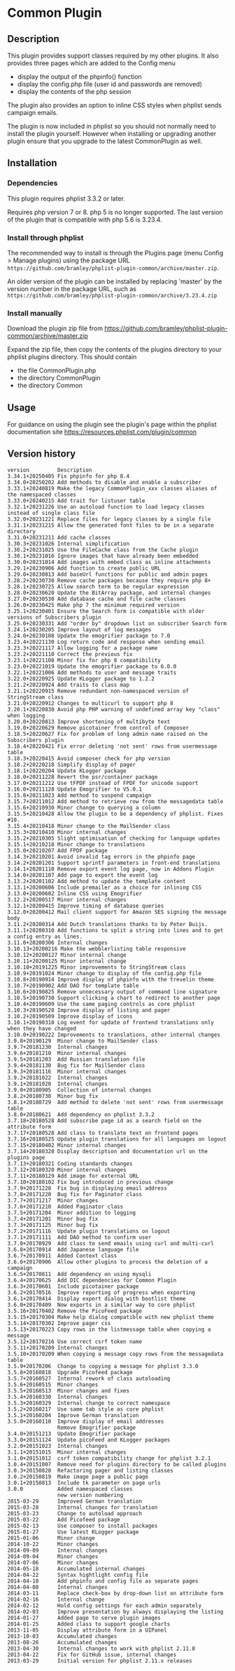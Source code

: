 # Common Plugin #

## Description ##

This plugin provides support classes required by my other plugins.
It also provides three pages which are added to the Config menu

* display the output of the phpinfo() function
* display the config.php file (user id and passwords are removed)
* display the contents of the php session

The plugin also provides an option to inline CSS styles when phplist sends campaign emails.

The plugin is now included in phplist so you should not normally need to install the plugin yourself.
However when installing or upgrading another plugin ensure that you upgrade to the latest CommonPlugin as well.

## Installation ##

### Dependencies ###

This plugin requires phplist 3.3.2 or later.

Requires php version 7 or 8. php 5 is no longer supported. The last version of the plugin that is compatible with php 5.6
is 3.23.4.

### Install through phplist ###

The recommended way to install is through the Plugins page (menu Config > Manage plugins) using the package URL
 `https://github.com/bramley/phplist-plugin-common/archive/master.zip`.

An older version of the plugin can be installed by replacing 'master' by the version number in the package URL, such
as `https://github.com/bramley/phplist-plugin-common/archive/3.23.4.zip`

### Install manually ###

Download the plugin zip file from <https://github.com/bramley/phplist-plugin-common/archive/master.zip>

Expand the zip file, then copy the contents of the plugins directory to your phplist plugins directory.
This should contain

* the file CommonPlugin.php
* the directory CommonPlugin
* the directory Common

## Usage ##

For guidance on using the plugin see the plugin's page within the phplist documentation site <https://resources.phplist.com/plugin/common>

## Version history ##

    version         Description
    3.34.1+20250405 Fix phpinfo for php 8.4
    3.34.0+20250202 Add methods to disable and enable a subscriber
    3.33.1+20240819 Make the legacy CommonPlugin_xxx classes aliases of the namespaced classes
    3.33.0+20240215 Add trait for listuser table
    3.32.1+20231226 Use an autoload function to load legacy classes instead of single class file
    3.32.0+20231221 Replace files for legacy classes by a single file
    3.31.1+20231215 Allow the generated font files to be in a separate directory
    3.31.0+20231211 Add cache classes
    3.30.3+20231026 Internal simplification
    3.30.2+20231025 Use the FileCache class from the Cache plugin
    3.30.1+20231016 Ignore images that have already been embedded
    3.30.0+20231014 Add images with embed class as inline attachments
    3.29.1+20230906 Add function to create public URL
    3.29.0+20230813 Add baseUrl functions for public and admin pages
    3.28.2+20230730 Remove cache packages because they require php 8+
    3.28.1+20230725 Allow search term to be regular expression
    3.28.0+20230620 Update the BitArray package, and internal changes
    3.27.0+20230530 Add database cache and file cache classes
    3.26.0+20230425 Make php 7 the minimum required version
    3.25.1+20230401 Ensure the Search form is compatible with older versions of Subscribers plugin
    3.25.0+20230331 Add "order by" dropdown list on subscriber Search form
    3.24.1+20230205 Improve layout of log messages
    3.24.0+20230108 Update the emogrifier package to 7.0
    3.23.4+20221130 Log return code and response when sending email
    3.23.3+20221117 Allow logging for a package name
    3.23.2+20221110 Correct the previous fix
    3.23.1+20221108 Minor fix for php 8 compatibility
    3.23.0+20221019 Update the emogrifier package to 6.0.0
    3.22.1+20221006 Add methods to user and message traits
    3.22.0+20220925 Update KLogger package to 1.2.2
    3.21.2+20220924 Add traits to class map
    3.21.1+20220915 Remove redundant non-namespaced version of StringStream class
    3.21.0+20220912 Changes to multicurl to support php 8
    3.20.1+20220830 Avoid php PHP warning of undefined array key "class" when logging
    3.20.0+20220813 Improve shortening of multibyte text
    3.19.0+20220629 Remove picotainer from control of Composer
    3.18.5+20220627 Fix for problem of long admin name raised on the Subscribers plugin
    3.18.4+20220421 Fix error deleting 'not sent' rows from usermessage table
    3.18.3+20220415 Avoid composer check for php version
    3.18.2+20220218 Simplify display of pager
    3.18.1+20220204 Update KLogger package
    3.18.0+20211228 Revert the psr/container package
    3.17.0+20211212 Use tFPDF instead of FPDF for unicode support
    3.16.0+20211128 Update Emogrifier to V5.0.1
    3.15.8+20211023 Add method to suspend campaign
    3.15.7+20211012 Add method to retrieve row from the messagedata table
    3.15.6+20210930 Minor change to querying a column
    3.15.5+20210428 Allow the plugin to be a dependency of phplist. Fixes #10.
    3.15.4+20210418 Minor change to the MailSender class
    3.15.3+20210410 Minor internal changes
    3.15.2+20210305 Slight optimisation of checking for language updates
    3.15.1+20210218 Minor change to translations
    3.15.0+20210207 Add FPDF package
    3.14.3+20210201 Avoid invalid tag errors in the phpinfo page
    3.14.2+20201201 Support sprintf parameters in front-end translations
    3.14.1+20201110 Remove export event log page, now in Addons Plugin
    3.14.0+20201107 Add page to export the event log
    3.13.2+20201102 Add method to update the template content
    3.13.1+20200606 Include premailer as a choice for inlining CSS
    3.13.0+20200602 Inline CSS using Emogrifier
    3.12.2+20200517 Minor internal changes
    3.12.1+20200415 Improve timing of database queries
    3.12.0+20200412 Mail client support for Amazon SES signing the message body
    3.11.2+20200314 Add Dutch translations thanks to by Peter Buijs.
    3.11.1+20200310 Add functions to split a string into lines and to get a config entry as lines.
    3.11.0+20200306 Internal changes
    3.10.13+20200216 Make the webblerlisting table responsive
    3.10.12+20200127 Minor internal change
    3.10.11+20200125 Minor internal change
    3.10.10+20191225 Minor improvements to StringStream class
    3.10.9+20191024 Minor change to display of the config.php file
    3.10.8+20190914 Improve display of phpinfo with the trevelin theme
    3.10.7+20190902 Add DAO for template table
    3.10.6+20190825 Remove unnecessary output of command line signature
    3.10.5+20190730 Support clicking a chart to redirect to another page
    3.10.4+20190609 Use the same paging controls as core phplist
    3.10.3+20190528 Improve display of listing and pager
    3.10.2+20190509 Improve display of icons
    3.10.1+20190318 Log event for update of frontend translations only when they have changed
    3.10.0+20190222 Improvements to translations, other internal changes
    3.9.8+20190129  Minor change to MailSender class
    3.9.7+20181230  Internal changes
    3.9.6+20181210  Minor internal changes
    3.9.5+20181203  Add Russian translation file
    3.9.4+20181130  Bug fix for MailSender class
    3.9.3+20181116  Minor internal changes
    3.9.2+20181022  Internal changes
    3.9.1+20181020  Internal changes
    3.9.0+20180905  Collection of internal changes
    3.8.2+20180730  Minor bug fix
    3.8.1+20180729  Add method to delete 'not sent' rows from usermessage table
    3.8.0+20180621  Add dependency on phplist 3.3.2
    3.7.18+20180528 Add subscribe page id as a search field on the attribute form
    3.7.17+20180528 Add class to translate text on frontend pages
    3.7.16+20180525 Update plugin translations for all languages on logout
    3.7.15+20180402 Minor internal changes
    3.7.14+20180328 Display description and documentation url on the plugins page
    3.7.13+20180321 Coding standards changes
    3.7.12+20180320 Minor internal changes
    3.7.11+20180129 Add image for external URL
    3.7.10+20180102 Fix bug introduced in previous change
    3.7.9+20171228  Fix bug in displaying email address
    3.7.8+20171220  Bug fix for Paginator class
    3.7.7+20171217  Minor changes
    3.7.6+20171210  Added Paginator class
    3.7.5+20171204  Minor addition to logging
    3.7.4+20171201  Minor bug fix
    3.7.3+20171125  Minor bug fix
    3.7.2+20171116  Update plugin translations on logout
    3.7.1+20171111  Add DAO method to confirm user
    3.7.0+20170929  Add class to send emails using curl and multi-curl
    3.6.8+20170914  Add Japanese language file
    3.6.7+20170911  Added Context class
    3.6.6+20170906  Allow other plugins to process the deletion of a campaign
    3.6.5+20170811  Add dependency on using mysqli
    3.6.4+20170625  Add DIC dependencies for Common Plugin
    3.6.3+20170601  Include picotainer package
    3.6.2+20170516  Improve reporting of progress when exporting
    3.6.1+20170414  Display export dialog with bootlist theme
    3.6.0+20170409  Now exports in a similar way to core phplist
    3.5.16+20170402 Remove the PicoFeed package
    3.5.15+20170304 Make help dialog compatible with new phplist theme
    3.5.14+20170302 Improve pager css
    3.5.13+20170223 Copy rows in the listmessage table when copying a message
    3.5.12+20170216 Use correct csrf token name
    3.5.11+20170209 Internal changes
    3.5.10+20170209 When copying a message copy rows from the messagedata table
    3.5.9+20170206  Change to copying a message for phplist 3.3.0
    3.5.8+20160818  Upgrade Picofeed package
    3.5.7+20160527  Internal rework of class autoloading
    3.5.6+20160515  Minor changes
    3.5.5+20160513  Minor changes and fixes
    3.5.4+20160330  Internal changes
    3.5.3+20160329  Internal change to correct namespace
    3.5.2+20160217  Use same tab style as core phplist
    3.5.1+20160204  Improve German translation
    3.5.0+20160110  Improve display of email addresses
                    Remove Emogrifier package
    3.4.0+20151213  Update Emogrifier package
    3.3.0+20151124  Update picoFeed and KLogger packages
    3.2.0+20151023  Internal changes
    3.1.1+20151015  Minor internal changes
    3.1.0+20151012  csrf token compatibility change for phplist 3.2.1
    3.0.4+20151007  Remove need for plugins directory to be called plugins
    3.0.3+20150828  Refactoring pager and listing classes
    3.0.2+20150819  Make image page a public page
    3.0.1+20150813  Include tk parameter on page urls
    3.0.0           Added namespaced classes
                    new version numbering
    2015-03-29      Improved German translation
    2015-03-28      Internal changes for translation
    2015-03-23      Change to autoload approach
    2015-03-22      Add Picofeed package
    2015-02-13      Use composer to install packages
    2015-01-27      Use latest KLogger package
    2015-01-06      Minor change
    2014-10-22      Minor changes
    2014-09-09      Internal changes
    2014-09-04      Minor changes
    2014-07-06      Minor changes
    2014-05-18      Accumulated internal changes
    2014-04-22      Syntax hightlight config file
    2014-04-18      Add phpinfo and config file as separate pages
    2014-04-08      Internal changes
    2014-03-11      Replace check-box by drop-down list on attribute form
    2014-02-16      Internal change
    2014-02-12      Hold config settings for each admin separately
    2014-02-03      Improve presentation by always displaying the listing
    2014-01-27      Added page to serve plugin images
    2014-01-25      Added class to support google charts
    2013-11-05      Display attribute form in a UIPanel
    2013-10-03      Accumulated changes
    2013-08-26      Accumulated changes
    2013-04-30      Internal changes to work with phplist 2.11.8
    2013-04-22      Fix for GitHub issue, internal changes
    2013-03-29      Initial version for phplist 2.11.x releases
